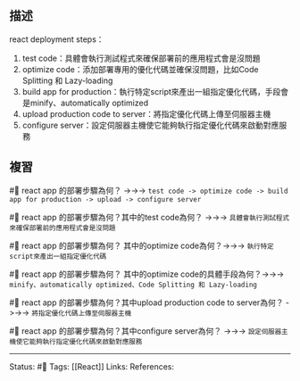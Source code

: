 ## 描述




react deployment steps：
1. test code：具體會執行測試程式來確保部署前的應用程式會是沒問題
2. optimize code：添加部署專用的優化代碼並確保沒問題，比如Code Splitting 和 Lazy-loading
3. build app for production：執行特定script來產出一組指定優化代碼，手段會是minify、automatically optimized
4. upload production code to server：將指定優化代碼上傳至伺服器主機
5. configure server：設定伺服器主機使它能夠執行指定優化代碼來啟動對應服務


## 複習

#🧠 react app 的部署步驟為何？ ->->-> `test code -> optimize code -> build app for production -> upload -> configure server`
<!--SR:!2023-01-04,10,250-->

#🧠 react app 的部署步驟為何？其中的test code為何？ ->->-> `具體會執行測試程式來確保部署前的應用程式會是沒問題`
<!--SR:!2023-01-25,23,250-->


#🧠 react app 的部署步驟為何？ 其中的optimize code為何？->->-> `執行特定script來產出一組指定優化代碼`
<!--SR:!2023-01-04,10,250-->

#🧠 react app 的部署步驟為何？ 其中的optimize code的具體手段為何？->->-> `minify、automatically optimized、Code Splitting 和 Lazy-loading`
<!--SR:!2023-01-04,10,250-->

#🧠 react app 的部署步驟為何？其中upload production code to server為何？ ->->-> `將指定優化代碼上傳至伺服器主機`
<!--SR:!2023-01-04,10,250-->

#🧠  react app 的部署步驟為何？其中configure server為何？ ->->-> `設定伺服器主機使它能夠執行指定優化代碼來啟動對應服務`
<!--SR:!2023-01-19,18,250-->

---
Status: #🌱 
Tags:
[[React]]
Links:
References: